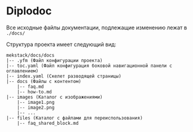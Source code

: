 # Diplodoc

Все исходные файлы документации, подлежащие изменению лежат в `./docs/`


Структура проекта имеет следующий вид:
```
mekstack/docs/docs
|-- .yfm (Файл конфигурации проекта)
|-- toc.yaml (Файл конфигурация боковой навигационной панели с оглавлением)
|-- index.yaml (Скелет разводящей страницы)
|-- docs (Файлы с контентом)
    |-- faq.md
    |-- how-to.md
|-- images (Каталог с изображениями)
    |-- image1.png
    |-- image2.png
    |-- ...
|-- files (Каталог с файлами для переиспользования)
    |-- faq_shared_block.md
```
